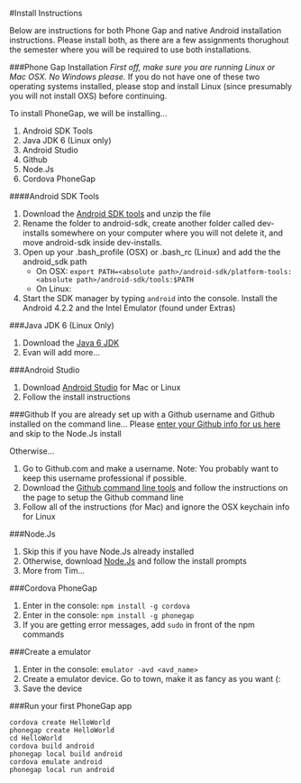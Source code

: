 #Install Instructions

Below are instructions for both Phone Gap and native Android installation instructions. Please install both, as there are a few assignments thorughout the semester where you will be required to use both installations.

###Phone Gap Installation
_First off, make sure you are running Linux or Mac OSX. No Windows please._ If you do not have one of these two operating systems installed, please stop and install Linux (since presumably you will not install OXS) before continuing.

To install PhoneGap, we will be installing...

1. Android SDK Tools 
2. Java JDK 6 (Linux only)
3. Android Studio
4. Github
5. Node.Js
6. Cordova PhoneGap

####Android SDK Tools
1. Download the [Android SDK tools](http://developer.android.com/sdk/index.html) and unzip the file
2. Rename the folder to android-sdk, create another folder called dev-installs somewhere on your computer where you will not delete it, and move android-sdk inside dev-installs.
3. Open up your .bash_profile (OSX) or .bash_rc (Linux) and add the the android_sdk path
	* On OSX: `export PATH=<absolute path>/android-sdk/platform-tools:<absolute path>/android-sdk/tools:$PATH`
	* On Linux:
4. Start the SDK manager by typing `android` into the console. Install the Android 4.2.2 and the Intel Emulator (found under Extras)

###Java JDK 6 (Linux Only)
1. Download the [Java 6 JDK](http://www.oracle.com/technetwork/java/javase/downloads/index.html)
2. Evan will add more...

###Android Studio
1. Download [Android Studio](http://developer.android.com/sdk/installing/studio.html) for Mac or Linux
2. Follow the install instructions

###Github
If you are already set up with a Github username and Github installed on the command line...
Please [enter your Github info for us here](https://docs.google.com/forms/d/1ZsL6tvAlNkZu1AbBnvmJ4G7Yj_LOCbO0bjRS6SnXdIw/viewform) and skip to the Node.Js install

Otherwise...
1. Go to Github.com and make a username. Note: You probably want to keep this username professional if possible. 
2. Download the [Github command line tools](https://help.github.com/articles/set-up-git) and follow the instructions on the page to setup the Github command line
3. Follow all of the instructions (for Mac) and ignore the OSX keychain info for Linux

###Node.Js
1. Skip this if you have Node.Js already installed
2. Otherwise, download [Node.Js](http://nodejs.org/download/) and follow the install prompts
3. More from Tim...

###Cordova PhoneGap
1. Enter in the console: `npm install -g cordova`
2. Enter in the console: `npm install -g phonegap`
3. If you are getting error messages, add `sudo` in front of the npm commands

###Create a emulator
1. Enter in the console: `emulator -avd <avd_name>`
2. Create a emulator device. Go to town, make it as fancy as you want (:
3. Save the device

###Run your first PhoneGap app
```
cordova create HelloWorld
phonegap create HelloWorld
cd HelloWorld
cordova build android
phonegap local build android
cordova emulate android
phonegap local run android
```
